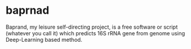 # baprnad
Baprand, my leisure self-directing project, is a free software or script (whatever you call it) which predicts 16S rRNA gene from genome using Deep-Learning based method.  
